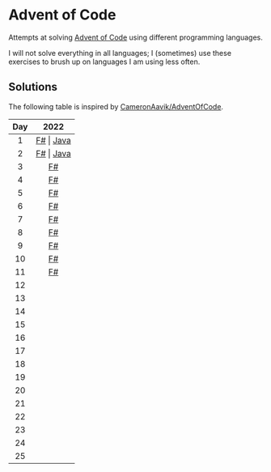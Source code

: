 # Advent of Code

Attempts at solving [Advent of Code](https://adventofcode.com/) using different programming languages.

I will not solve everything in all languages; I (sometimes) use these exercises to brush up on languages I am using less often.

## Solutions

The following table is inspired by [CameronAavik/AdventOfCode](https://github.com/CameronAavik/AdventOfCode). 

|  Day  |                   2022                    |
| :---: | :---------------------------------------: |
|   1   | [F#][fsharp202201] \| [Java][java202201]  |
|   2   | [F#][fsharp202202]  \| [Java][java202202] |
|   3   |            [F#][fsharp202203]             |
|   4   |            [F#][fsharp202204]             |
|   5   |            [F#][fsharp202205]             |
|   6   |            [F#][fsharp202206]             |
|   7   |            [F#][fsharp202207]             |
|   8   |            [F#][fsharp202208]             |
|   9   |            [F#][fsharp202209]             |
|  10   |            [F#][fsharp202210]             |
|  11   |            [F#][fsharp202211]             |
|  12   |                                           |
|  13   |                                           |
|  14   |                                           |
|  15   |                                           |
|  16   |                                           |
|  17   |                                           |
|  18   |                                           |
|  19   |                                           |
|  20   |                                           |
|  21   |                                           |
|  22   |                                           |
|  23   |                                           |
|  24   |                                           |
|  25   |                                           |



[fsharp202201]: AOCFSharp/Year2022/Solutions/Day01.fs
[fsharp202202]: AOCFSharp/Year2022/Solutions/Day02.fs
[fsharp202203]: AOCFSharp/Year2022/Solutions/Day03.fs
[fsharp202204]: AOCFSharp/Year2022/Solutions/Day04.fs
[fsharp202205]: AOCFSharp/Year2022/Solutions/Day05.fs
[fsharp202206]: AOCFSharp/Year2022/Solutions/Day06.fs
[fsharp202207]: AOCFSharp/Year2022/Solutions/Day07.fs
[fsharp202208]: AOCFSharp/Year2022/Solutions/Day08.fs
[fsharp202209]: AOCFSharp/Year2022/Solutions/Day09.fs
[fsharp202210]: AOCFSharp/Year2022/Solutions/Day10.fs
[fsharp202211]: AOCFSharp/Year2022/Solutions/Day11.fs
[java202201]: AOCJava/src/main/java/org/markusbrammer/adventofcode/year2022/Day01.java
[java202202]: AOCJava/src/main/java/org/markusbrammer/adventofcode/year2022/Day02.java